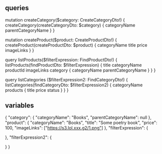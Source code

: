 queries
---
mutation createCategory($category: CreateCategoryDto!) {
  createCategory(createCategoryDto: $category) {
    categoryName
    parentCategoryName
  }
}

mutation createProduct($product: CreateProductDto!) {
  createProduct(createProductDto: $product) {
    categoryName
    title
    price
    imageLinks
  }
}

query listProducts($filterExpression: FindProductDto!) {
  listProducts(findProductDto: $filterExpression) {
    title
    categoryName
    productId
    imageLinks
    category {
      categoryName
      parentCategoryName
    }
  }
}

query listCategories ($filterExpression2: FindCategoryDto!) {
  listCategories(findCategoryDto: $filterExpression2) {
    categoryName
    products {
    	title
      price
      status
    }
  }
}


variables
---
{
  "category": {
    "categoryName": "Books",
    "parentCategoryName": null
  },
  "product": {
    "categoryName": "Books",
    "title": "Some poetry book",
    "price": 100,
    "imageLinks": ["https://s3.lol.xxx.g2/1.png"]
  },
  "filterExpression": {
    
  },
  "filterExpression2": {
    
  }
}